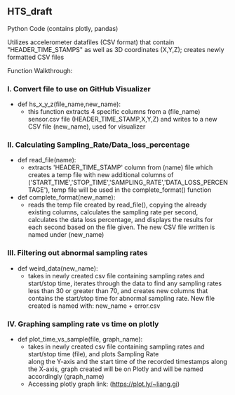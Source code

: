 ## HTS_draft
Python Code (contains plotly, pandas)

Utilizes accelerometer datafiles (CSV format) that contain "HEADER_TIME_STAMPS" as well as 3D coordinates (X,Y,Z); creates newly formatted CSV files

Function Walkthrough:
  
  ### I. Convert file to use on GitHub Visualizer
  - def hs_x_y_z(file_name,new_name):
    - this function extracts 4 specific columns from a (file_name) sensor.csv file 
  (HEADER_TIME_STAMP,X,Y,Z) and writes to a new CSV file (new_name), used for visualizer
  
  ### II. Calculating Sampling_Rate/Data_loss_percentage 
  - def read_file(name):
    - extracts 'HEADER_TIME_STAMP' column from (name) file which creates a temp file with new additional
  columns of ('START_TIME','STOP_TIME','SAMPLING_RATE','DATA_LOSS_PERCENTAGE'), temp file will be used 
  in the complete_format() function 
  - def complete_format(new_name):
    - reads the temp file created by read_file(), copying the already existing columns, calculates the 
  sampling rate per second, calculates the data loss percentage, and displays the results for each
  second based on the file given. The new CSV file written is named under (new_name)
  
  ### III. Filtering out abnormal sampling rates
  - def weird_data(new_name):
    - takes in newly created csv file containing sampling rates and start/stop time, iterates through 
  the data to find any sampling rates less than 30 or greater than 70, and creates new columns that
  contains the start/stop time for abnormal sampling rate. New file created is named with:
  new_name + error.csv
    
  ### IV. Graphing sampling rate vs time on plotly
  - def plot_time_vs_sample(file, graph_name):
    - takes in newly created csv file containing sampling rates and start/stop time (file), and plots Sampling Rate  
    along the Y-axis and the start time of the recorded timestamps along the X-axis, graph created will be on Plotly
    and will be named accordingly (graph_name)
    - Accessing plotly graph link: (https://plot.ly/~liang.gi)
    
    
    
 
  
  
